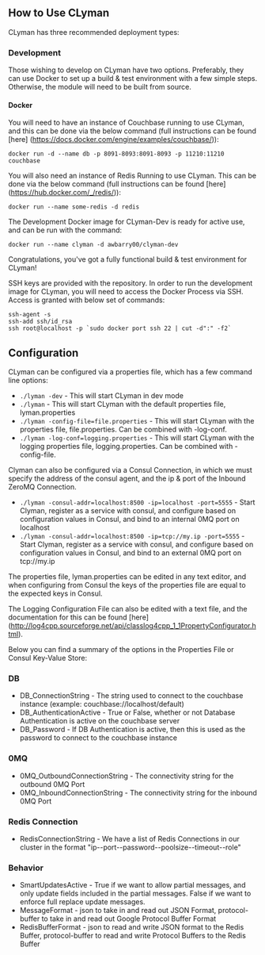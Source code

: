 ## How to Use CLyman
CLyman has three recommended deployment types:

### Development

Those wishing to develop on CLyman have two options.  Preferably, they can use Docker to set up a build & test environment with a few simple steps.  Otherwise, the module will need to be built from source.

#### Docker

You will need to have an instance of Couchbase running to use CLyman, and this can be done via the below command (full instructions can be found [here] (https://docs.docker.com/engine/examples/couchbase/)):

`docker run -d --name db -p 8091-8093:8091-8093 -p 11210:11210 couchbase`

You will also need an instance of Redis Running to use CLyman.  This can be done via the below command (full instructions can be found [here] (https://hub.docker.com/_/redis/)):

`docker run --name some-redis -d redis`

The Development Docker image for CLyman-Dev is ready for active use, and can be run with the command:

`docker run --name clyman -d awbarry00/clyman-dev`

Congratulations, you've got a fully functional build & test environment for CLyman!

SSH keys are provided with the repository.  In order to run the development image for CLyman, you will need to access the Docker Process via SSH.  Access is granted with below set of commands:

    ssh-agent -s
    ssh-add ssh/id_rsa
    ssh root@localhost -p `sudo docker port ssh 22 | cut -d":" -f2`


## Configuration

CLyman can be configured via a properties file, which has a few command line options:

* `./lyman -dev` - This will start CLyman in dev mode
* `./lyman` - This will start CLyman with the default properties file, lyman.properties
* `./lyman -config-file=file.properties` - This will start CLyman with the properties file, file.properties.  Can be combined with -log-conf.
* `./lyman -log-conf=logging.properties` - This will start CLyman with the logging properties file, logging.properties.  Can be combined with -config-file.

Clyman can also be configured via a Consul Connection, in which we must specify the address of the consul agent, and the ip & port of the Inbound ZeroMQ Connection.

* `./lyman -consul-addr=localhost:8500 -ip=localhost -port=5555` - Start Clyman, register as a service with consul, and configure based on configuration values in Consul, and bind to an internal 0MQ port on localhost
* `./lyman -consul-addr=localhost:8500 -ip=tcp://my.ip -port=5555` - Start Clyman, register as a service with consul, and configure based on configuration values in Consul, and bind to an external 0MQ port on tcp://my.ip

The properties file, lyman.properties can be edited in any text editor, and when configuring from Consul the keys of the properties file are equal to the expected keys in Consul.

The Logging Configuration File can also be edited with a text file, and the documentation for this can be found [here] (http://log4cpp.sourceforge.net/api/classlog4cpp_1_1PropertyConfigurator.html).

Below you can find a summary of the options in the Properties File or Consul Key-Value Store:

### DB
* DB_ConnectionString - The string used to connect to the couchbase instance (example: couchbase://localhost/default)
* DB_AuthenticationActive - True or False, whether or not Database Authentication is active on the couchbase server
* DB_Password - If DB Authentication is active, then this is used as the password to connect to the couchbase instance

### 0MQ
* 0MQ_OutboundConnectionString - The connectivity string for the outbound 0MQ Port
* 0MQ_InboundConnectionString - The connectivity string for the inbound 0MQ Port

### Redis Connection
* RedisConnectionString - We have a list of Redis Connections in our cluster in the format "ip--port--password--poolsize--timeout--role"

### Behavior
* SmartUpdatesActive - True if we want to allow partial messages, and only update fields included in the partial messages.  False if we want to enforce full replace update messages.
* MessageFormat - json to take in and read out JSON Format, protocol-buffer to take in and read out Google Protocol Buffer Format
* RedisBufferFormat - json to read and write JSON format to the Redis Buffer, protocol-buffer to read and write Protocol Buffers to the Redis Buffer
